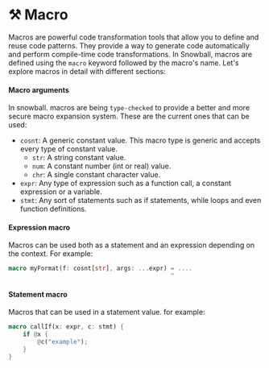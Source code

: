 # ⚒ Macro

Macros are powerful code transformation tools that allow you to define and reuse code patterns. They provide a way to generate code automatically and perform compile-time code transformations. In Snowball, macros are defined using the `macro` keyword followed by the macro's name. Let's explore macros in detail with different sections:

#### Macro arguments

In snowball. macros are being `type-checked` to provide a better and more secure macro expansion system. These are the current ones that can be used:

* `cosnt`: A generic constant value. This macro type is generic and accepts every type of constant value.
  * `str`: A string constant value.
  * `num`: A constant number (int or real) value.
  * `chr`: A single constant character value.
* `expr`: Any type of expression such as a function call, a constant expression or a variable.
* `stmt`: Any sort of statements such as if statements, while loops and even function definitions.

#### Expression macro

Macros can be used both as a statement and an expression depending on the context. For example:

```rust
macro myFormat(f: cosnt[str], args: ...expr) = ....
                                             ^
```

#### Statement macro

Macros that can be used in a statement value. for example:

```rust
macro callIf(x: expr, c: stmt) {
    if @x {
        @c("example");
    }
}
```
